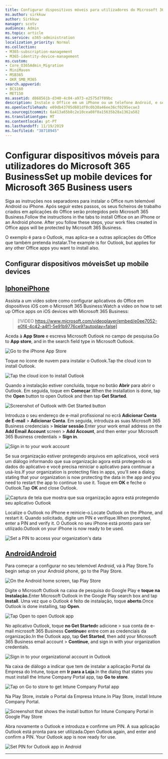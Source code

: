 ```yaml
---
title: Configurar dispositivos móveis para utilizadores do Microsoft 365 Business
ms.author: sirkkuw
author: Sirkkuw
manager: scotv
audience: Admin
ms.topic: article
ms.service: o365-administration
localization_priority: Normal
ms.collection:
- M365-subscription-management
- M365-identity-device-management
ms.custom:
- Core_O365Admin_Migration
- MiniMaven
- MSB365
- OKR_SMB_M365
search.appverid:
- BCS160
- MET150
ms.assetid: d868561b-d340-4c04-a973-e2575d7f09bc
description: Instale o Office em um iPhone ou um telefone Android, e seus arquivos de trabalho em aplicativos do Office serão protegidos pelo Microsoft 365 Business.
ms.openlocfilehash: e09db43705d601df0c0b30a46ee36cf0295ecae3
ms.sourcegitcommit: 6a413a65b8c2e10cea08f0a15635b28a1362a582
ms.translationtype: MT
ms.contentlocale: pt-PT
ms.lasthandoff: 11/19/2019
ms.locfileid: "38718945"
---
```

# <a name="set-up-mobile-devices-for-microsoft-365-business-users"></a><span data-ttu-id="ef6d4-103">Configurar dispositivos móveis para utilizadores do Microsoft 365 Business</span><span class="sxs-lookup"><span data-stu-id="ef6d4-103">Set up mobile devices for Microsoft 365 Business users</span></span>

<span data-ttu-id="ef6d4-p101">Siga as instruções nos separadores para instalar o Office num telemóvel Android ou iPhone. Após seguir estes passos, os seus ficheiros de trabalho criados em aplicações do Office serão protegidos pelo Microsoft 365 Business.</span><span class="sxs-lookup"><span data-stu-id="ef6d4-p101">Follow the instructions in the tabs to install Office on an iPhone or an Android phone. After you follow these steps, your work files created in Office apps will be protected by Microsoft 365 Business.</span></span>

  
<span data-ttu-id="ef6d4-106">O exemplo é para o Outlook, mas aplica-se a outras aplicações do Office que também pretenda instalar.</span><span class="sxs-lookup"><span data-stu-id="ef6d4-106">The example is for Outlook, but applies for any other Office apps you want to install also.</span></span>
  
## <a name="set-up-mobile-devices"></a><span data-ttu-id="ef6d4-107">Configurar dispositivos móveis</span><span class="sxs-lookup"><span data-stu-id="ef6d4-107">Set up mobile devices</span></span>

## <a name="iphonetabiphone"></a>[<span data-ttu-id="ef6d4-108">Iphone</span><span class="sxs-lookup"><span data-stu-id="ef6d4-108">iPhone</span></span>](#tab/iPhone)
  
<span data-ttu-id="ef6d4-109">Assista a um vídeo sobre como configurar aplicativos do Office em dispositivos iOS com o Microsoft 365 Business:</span><span class="sxs-lookup"><span data-stu-id="ef6d4-109">Watch a video on how to set up Office apps on iOS devices with Microsoft 365 Business:</span></span>

> [!VIDEO https://www.microsoft.com/videoplayer/embed/e0ee7052-e0f4-4c42-a4f1-5e91b9776ce9?autoplay=false] 

<span data-ttu-id="ef6d4-110">Aceda à **App Store** e escreva Microsoft Outlook no campo de pesquisa.</span><span class="sxs-lookup"><span data-stu-id="ef6d4-110">Go to **App store**, and in the search field type in Microsoft Outlook.</span></span>
  
![Go to the iPhone App Store](media/886913de-76e5-4883-8ed0-4eb3ec06188f.png)
  
<span data-ttu-id="ef6d4-112">Toque no ícone de nuvem para instalar o Outlook.</span><span class="sxs-lookup"><span data-stu-id="ef6d4-112">Tap the cloud icon to install Outlook.</span></span>
  
![Tap the cloud icon to install Outlook](media/665e1620-948a-4ab8-b914-dca49530142c.png)
  
<span data-ttu-id="ef6d4-114">Quando a instalação estiver concluída, toque no botão **Abrir** para abrir o Outlook. Em seguida, toque em **Começar**.</span><span class="sxs-lookup"><span data-stu-id="ef6d4-114">When the installation is done, tap the **Open** button to open Outlook and then tap **Get Started**.</span></span>
  
![Screenshot of Outlook with Get Started button](media/005bedec-ae50-4d75-b3bb-e7cef9e2561c.png)
  
<span data-ttu-id="ef6d4-116">Introduza o seu endereço de e-mail profissional no ecrã **Adicionar Conta de E-mail** \> **Adicionar Conta**. Em seguida, introduza as suas Microsoft 365 Business credenciais \> **Iniciar sessão**.</span><span class="sxs-lookup"><span data-stu-id="ef6d4-116">Enter your work email address on the **Add Email Account** screen \> **Add Account**, and then enter your Microsoft 365 Business credentials \> **Sign in**.</span></span>
  
![Sign in to your work account](media/3cef1fb5-7bec-4d3d-8542-872b731ce19f.png)
  
<span data-ttu-id="ef6d4-118">Se sua organização estiver protegendo arquivos em aplicativos, você verá um diálogo informando que sua organização agora está protegendo os dados do aplicativo e você precisa reiniciar o aplicativo para continuar a usá-los.</span><span class="sxs-lookup"><span data-stu-id="ef6d4-118">If your organization is protecting files in apps, you'll see a dialog stating that your organization is now protecting the data in the app and you need to restart the app to continue to use it.</span></span> <span data-ttu-id="ef6d4-119">Toque em **OK** e feche o Outlook.</span><span class="sxs-lookup"><span data-stu-id="ef6d4-119">Tap **OK** and close Outlook.</span></span> 
  
![Captura de tela que mostra que sua organização agora está protegendo seu aplicativo Outlook](media/fb4c1c84-b1e9-42e1-8070-c13dcf79fb09.png)
  
<span data-ttu-id="ef6d4-121">Localize o Outlook no iPhone e reinicie-o.</span><span class="sxs-lookup"><span data-stu-id="ef6d4-121">Locate Outlook on the iPhone, and restart it.</span></span> <span data-ttu-id="ef6d4-122">Quando solicitado, digite um PIN e verifique.</span><span class="sxs-lookup"><span data-stu-id="ef6d4-122">When prompted, enter a PIN and verify it.</span></span> <span data-ttu-id="ef6d4-123">O Outlook no seu iPhone está pronto para ser utilizado.</span><span class="sxs-lookup"><span data-stu-id="ef6d4-123">Outlook on your iPhone is now ready to be used.</span></span>
  
![Set a PIN to access your organization's data](media/64f2630b-3164-47a4-9dd6-ca0c29ed5fb3.png)
  
## <a name="androidtabandroid"></a>[<span data-ttu-id="ef6d4-125">Android</span><span class="sxs-lookup"><span data-stu-id="ef6d4-125">Android</span></span>](#tab/Android)
  
<span data-ttu-id="ef6d4-126">Para começar a configurar no seu telemóvel Android, vá à Play Store.</span><span class="sxs-lookup"><span data-stu-id="ef6d4-126">To begin setup on your Android phone, go to the Play Store.</span></span>
  
![On the Android home screen, tap Play Store](media/93df88e7-c778-40e1-b35e-868ca6e97f6c.png)
  
<span data-ttu-id="ef6d4-128">Digite o Microsoft Outlook na caixa de pesquisa do Google Play e **toque na Instalação.**</span><span class="sxs-lookup"><span data-stu-id="ef6d4-128">Enter Microsoft Outlook in the Google Play search box and tap **Install**.</span></span> <span data-ttu-id="ef6d4-129">Uma vez que o Outlook é feito de instalação, toque **aberto**.</span><span class="sxs-lookup"><span data-stu-id="ef6d4-129">Once Outlook is done installing, tap **Open**.</span></span>
  
![Tap Open to open Outlook app](media/8b4c5937-8875-4b5a-a5b6-b8c6c9cd6240.png)
  
<span data-ttu-id="ef6d4-131">No aplicativo Outlook, toque **no Get Started**e adicione \> sua conta de e-mail microsoft 365 Business **Continue**e entre com as credenciais da organização.</span><span class="sxs-lookup"><span data-stu-id="ef6d4-131">In the Outlook app, tap **Get Started**, then add your Microsoft 365 Business email account \> **Continue**, and sign in with your organization credentials.</span></span>
  
![Sign in to your organizational account in Outlook](media/18f67c66-4bab-4b99-94bd-080839312e29.png)
  
<span data-ttu-id="ef6d4-133">Na caixa de diálogo a indicar que tem de instalar a aplicação Portal da Empresa do Intune, toque em **Ir para a Loja**.</span><span class="sxs-lookup"><span data-stu-id="ef6d4-133">In the dialog that states you must install the Intune Company Portal app, tap **Go to store**.</span></span>
  
![Tap on Go to store to get Intune Company Portal app](media/a702d712-5622-45dd-a511-b1adaee63071.png)
  
<span data-ttu-id="ef6d4-135">Na Play Store, instale o Portal da Empresa Intune.</span><span class="sxs-lookup"><span data-stu-id="ef6d4-135">In Play Store, install Intune Company Portal.</span></span>
  
![Screenshot that shows the install button for Intune Company Portal in Google Play Store](media/5e0408f2-3f37-44dd-80ed-13ca2ac6df0c.png)
  
<span data-ttu-id="ef6d4-p105">Abra novamente o Outlook e introduza e confirme um PIN. A sua aplicação Outlook está pronta para ser utilizada.</span><span class="sxs-lookup"><span data-stu-id="ef6d4-p105">Open Outlook again, and enter and confirm a PIN. Your Outlook app is now ready for use.</span></span>
  
![Set  PIN for Outlook app in Android](media/edb91afb-f1ed-451a-bc6b-8ccba664e055.png)
  
---


